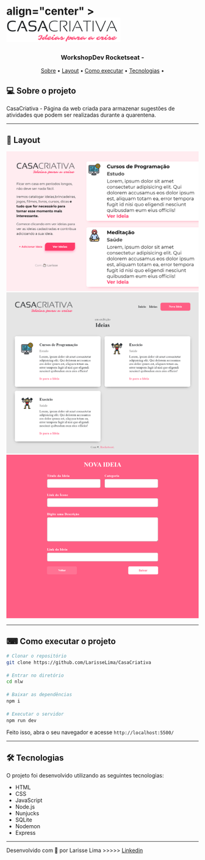 <h1> align="center" >
    <img src="src/logo-casa-criativa.png">

</h1>

<h3 align="center">
   WorkshopDev Rocketseat - 
</h3>


<p align="center">
	<a href="#-sobre-o-projeto">Sobre</a> •
	<a href="#-layout">Layout</a> • 
 	<a href="#-como-executar-o-projeto">Como executar</a> • 
  <a href="#-tecnologias">Tecnologias</a> • 
 	
</p>


## 💻 Sobre o projeto

CasaCriativa - Página da web criada para armazenar sugestões de atividades que podem ser realizadas durante a quarentena.

---

## 🎨 Layout

<img src="prints/print1.png">
<img src="prints/print2.png">
<img src="prints/print3.png">

---

## ⌨ Como executar o projeto

```bash
# Clonar o repositório
git clone https://github.com/LarisseLima/CasaCriativa

# Entrar no diretório
cd nlw

# Baixar as dependências
npm i

# Executar o servidor
npm run dev
```

Feito isso, abra o seu navegador e acesse `http://localhost:5500/`


---

## 🛠 Tecnologias

O projeto foi desenvolvido utilizando as seguintes tecnologias:


- HTML
- CSS
- JavaScript
- Node.js 
- Nunjucks 
- SQLite 
- Nodemon
- Express



---

Desenvolvido com 💜 por Larisse Lima >>>>> [Linkedin](https://www.linkedin.com/in/larisselima/)












